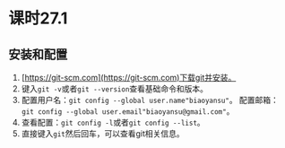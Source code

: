 # 课时27.1
## 安装和配置

 1. [https://git-scm.com](https://git-scm.com)下载git并安装。
 2. 键入`git -v`或者`git --version`查看基础命令和版本。
 3. 配置用户名：`git config --global user.name"biaoyansu"`。
    配置邮箱：  `git config --global user.email"biaoyansu@gmail.com"`。
 4. 查看配置：`git config -l`或者`git config --list`。
 5. 直接键入`git`然后回车，可以查看git相关信息。
